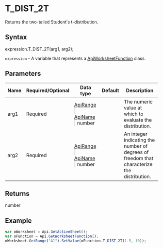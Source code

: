 # T_DIST_2T

Returns the two-tailed Student's t-distribution.

## Syntax

expression.T_DIST_2T(arg1, arg2);

`expression` - A variable that represents a [ApiWorksheetFunction](../ApiWorksheetFunction.md) class.

## Parameters

| **Name** | **Required/Optional** | **Data type** | **Default** | **Description** |
| ------------- | ------------- | ------------- | ------------- | ------------- |
| arg1 | Required | [ApiRange](../../ApiRange/ApiRange.md) &#124; [ApiName](../../ApiName/ApiName.md) &#124; number |  | The numeric value at which to evaluate the distribution. |
| arg2 | Required | [ApiRange](../../ApiRange/ApiRange.md) &#124; [ApiName](../../ApiName/ApiName.md) &#124; number |  | An integer indicating the number of degrees of freedom that characterize the distribution. |

## Returns

number

## Example



```javascript
var oWorksheet = Api.GetActiveSheet();
var oFunction = Api.GetWorksheetFunction();
oWorksheet.GetRange("A1").SetValue(oFunction.T_DIST_2T(1.5, 10));
```
